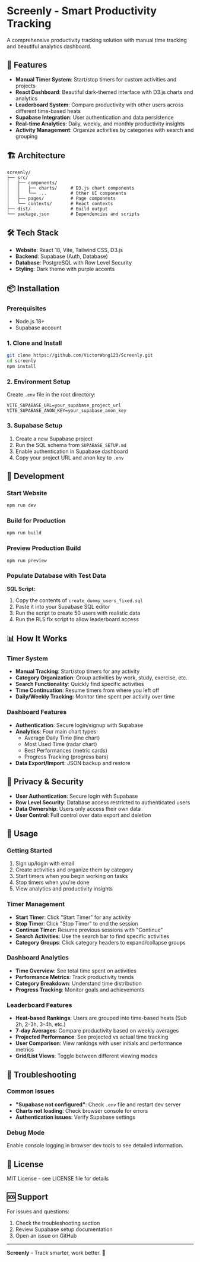 # Screenly - Smart Productivity Tracking

A comprehensive productivity tracking solution with manual time tracking and beautiful analytics dashboard.

## 🚀 Features

- **Manual Timer System**: Start/stop timers for custom activities and projects
- **React Dashboard**: Beautiful dark-themed interface with D3.js charts and analytics
- **Leaderboard System**: Compare productivity with other users across different time-based heats
- **Supabase Integration**: User authentication and data persistence
- **Real-time Analytics**: Daily, weekly, and monthly productivity insights
- **Activity Management**: Organize activities by categories with search and grouping

## 🏗️ Architecture

```
screenly/
├── src/
│   ├── components/
│   │   ├── charts/     # D3.js chart components
│   │   └── ...         # Other UI components
│   ├── pages/          # Page components
│   └── contexts/       # React contexts
├── dist/               # Build output
└── package.json        # Dependencies and scripts
```

## 🛠️ Tech Stack

- **Website**: React 18, Vite, Tailwind CSS, D3.js
- **Backend**: Supabase (Auth, Database)
- **Database**: PostgreSQL with Row Level Security
- **Styling**: Dark theme with purple accents

## 📦 Installation

### Prerequisites
- Node.js 18+ 
- Supabase account

### 1. Clone and Install
```bash
git clone https://github.com/VictorWong123/Screenly.git
cd screenly
npm install
```

### 2. Environment Setup
Create `.env` file in the root directory:
```env
VITE_SUPABASE_URL=your_supabase_project_url
VITE_SUPABASE_ANON_KEY=your_supabase_anon_key
```

### 3. Supabase Setup
1. Create a new Supabase project
2. Run the SQL schema from `SUPABASE_SETUP.md`
3. Enable authentication in Supabase dashboard
4. Copy your project URL and anon key to `.env`

## 🚀 Development

### Start Website
```bash
npm run dev
```

### Build for Production
```bash
npm run build
```

### Preview Production Build
```bash
npm run preview
```

### Populate Database with Test Data

**SQL Script:**
1. Copy the contents of `create_dummy_users_fixed.sql`
2. Paste it into your Supabase SQL editor
3. Run the script to create 50 users with realistic data
4. Run the RLS fix script to allow leaderboard access

## 📊 How It Works

### Timer System
- **Manual Tracking**: Start/stop timers for any activity
- **Category Organization**: Group activities by work, study, exercise, etc.
- **Search Functionality**: Quickly find specific activities
- **Time Continuation**: Resume timers from where you left off
- **Daily/Weekly Tracking**: Monitor time spent per activity over time

### Dashboard Features
- **Authentication**: Secure login/signup with Supabase
- **Analytics**: Four main chart types:
  - Average Daily Time (line chart)
  - Most Used Time (radar chart) 
  - Best Performances (metric cards)
  - Progress Tracking (progress bars)
- **Data Export/Import**: JSON backup and restore

## 🔐 Privacy & Security

- **User Authentication**: Secure login with Supabase
- **Row Level Security**: Database access restricted to authenticated users
- **Data Ownership**: Users only access their own data
- **User Control**: Full control over data export and deletion

## 📱 Usage

### Getting Started
1. Sign up/login with email
2. Create activities and organize them by category
3. Start timers when you begin working on tasks
4. Stop timers when you're done
5. View analytics and productivity insights

### Timer Management
- **Start Timer**: Click "Start Timer" for any activity
- **Stop Timer**: Click "Stop Timer" to end the session
- **Continue Timer**: Resume previous sessions with "Continue"
- **Search Activities**: Use the search bar to find specific activities
- **Category Groups**: Click category headers to expand/collapse groups

### Dashboard Analytics
- **Time Overview**: See total time spent on activities
- **Performance Metrics**: Track productivity trends
- **Category Breakdown**: Understand time distribution
- **Progress Tracking**: Monitor goals and achievements

### Leaderboard Features
- **Heat-based Rankings**: Users are grouped into time-based heats (Sub 2h, 2-3h, 3-4h, etc.)
- **7-day Averages**: Compare productivity based on weekly averages
- **Projected Performance**: See projected vs actual time tracking
- **User Comparison**: View rankings with user initials and performance metrics
- **Grid/List Views**: Toggle between different viewing modes

## 🐛 Troubleshooting

### Common Issues
- **"Supabase not configured"**: Check `.env` file and restart dev server
- **Charts not loading**: Check browser console for errors
- **Authentication issues**: Verify Supabase settings

### Debug Mode
Enable console logging in browser dev tools to see detailed information.



## 📄 License

MIT License - see LICENSE file for details

## 🆘 Support

For issues and questions:
1. Check the troubleshooting section
2. Review Supabase setup documentation
3. Open an issue on GitHub

---

**Screenly** - Track smarter, work better. 🚀